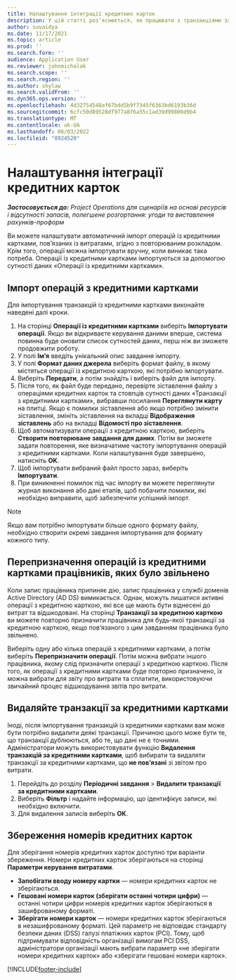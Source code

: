 ```yaml
---
title: Налаштування інтеграції кредитних карток
description: У цій статті роз’яснюється, як працювати з транзакціями за кредитними картками, пов’язаними з витратами.
author: suvaidya
ms.date: 11/17/2021
ms.topic: article
ms.prod: ''
ms.search.form: ''
audience: Application User
ms.reviewer: johnmichalak
ms.search.scope: ''
ms.search.region: ''
ms.author: shylaw
ms.search.validFrom: ''
ms.dyn365.ops.version: ''
ms.openlocfilehash: 4d32754548af67bdd5b9f7345f6363bd6193b36d
ms.sourcegitcommit: 6cfc50d89528df977a8f6a55c1ad39d99800d9b4
ms.translationtype: MT
ms.contentlocale: uk-UA
ms.lasthandoff: 06/03/2022
ms.locfileid: "8924520"
---
```

# <a name="set-up-credit-card-integration"></a>Налаштування інтеграції кредитних карток

_**Застосовується до:** Project Operations для сценаріїв на основі ресурсів і відсутності запасів, полегшене розгортання: угоди та виставлення рахунків-проформ_

Ви можете налаштувати автоматичний імпорт операцій із кредитними картками, пов’язаних із витратами, згідно з повторюваним розкладом. Крім того, операції можна імпортувати вручну, коли виникає така потреба. Операції із кредитними картками імпортуються за допомогою сутності даних «Операції із кредитними картками».

## <a name="import-credit-card-transactions"></a>Імпорт операцій з кредитними картками

Для імпортування транзакцій із кредитними картками виконайте наведені далі кроки.

1. На сторінці **Операції із кредитними картками** виберіть **Імпортувати операції**. Якщо ви відкриваєте керування даними вперше, система повинна буде оновити список сутностей даних, перш ніж ви зможете продовжити роботу.
2. У полі **Ім’я** введіть унікальний опис завдання імпорту.
3. У полі **Формат даних джерела** виберіть формат файлу, в якому містяться операції із кредитною карткою, які потрібно імпортувати.
4. Виберіть **Передати**, а потім знайдіть і виберіть файл для імпорту.
5. Після того, як файл буде передано, перевірте зіставлення файлу з операціями кредитних карток та стовпців сутності даних «Транзакції з кредитними картками», вибравши посилання **Переглянути карту** на плитці. Якщо є помилки зіставлення або якщо потрібно змінити зіставлення, змініть зіставлення на вкладці **Відображення зіставлень** або на вкладці **Відомості про зіставлення**.
6. Щоб автоматизувати операції з кредитною карткою, виберіть **Створити повторюване завдання для даних**. Потім ви зможете задати повторення, яке визначатиме частоту імпортування операцій з кредитними картками. Коли налаштування буде завершено, натисніть **OK**.
7. Щоб імпортувати вибраний файл просто зараз, виберіть **Імпортувати**.
8. При виникненні помилок під час імпорту ви можете переглянути журнал виконання або дані етапів, щоб побачити помилки, які необхідно виправити, щоб забезпечити успішний імпорт.

> [!NOTE]
> Якщо вам потрібно імпортувати більше одного формату файлу, необхідно створити окремі завдання імпортування для формату кожного типу.

## <a name="reassign-the-credit-card-transactions-for-terminated-employees"></a>Перепризначення операцій із кредитними картками працівників, яких було звільнено

Коли запис працівника припиняє дію, запис працівника у службі доменів Active Directory (AD DS) вимикається. Однак, можуть лишатися активні операції з кредитною карткою, які все ще мають бути віднесені до витрат та відшкодовані. На сторінці **Транзакції за кредитною карткою** ви можете повторно призначити працівника для будь-якої транзакції за кредитною карткою, якщо пов’язаного з цим завданням працівника було звільнено.

Виберіть одну або кілька операцій з кредитними картками, а потім виберіть **Перепризначити операції**. Потім можна вибрати іншого працівника, якому слід призначити операції з кредитною карткою. Після того, як операції з кредитними картками буде повторно призначено, їх можна вибрати для звіту про витрати та сплатити, використовуючи звичайний процес відшкодування звітів про витрати.

## <a name="delete-credit-card-transactions"></a>Видаляйте транзакції за кредитними картками 

Іноді, після імпортування транзакцій із кредитними картками вам може бути потрібно видалити деякі транзакції. Причиною цього може бути те, що транзакції дублюються, або те, що дані не є точними. Адміністратори можуть використовувати функцію **Видалення транзакцій за кредитними картками**, щоб вибирати та видаляти транзакції за кредитними картками, що **не пов’язані** зі звітом про витрати. 

1. Перейдіть до розділу **Періодичні завдання** > **Видалити транзакції за кредитними картками**.
2. Виберіть **Фільтр** і надайте інформацію, що ідентифікує записи, які необхідно включити.
3. Для видалення записів виберіть **OK**. 

## <a name="storing-credit-card-numbers"></a>Збереження номерів кредитних карток

Для зберігання номерів кредитних карток доступно три варіанти збереження. Номери кредитних карток зберігаються на сторінці **Параметри керування витратами**.

- **Запобігати вводу номеру картки** — номери кредитних карток не зберігаються.
- **Гешовані номери карток (зберігати останні чотири цифри)** — останні чотири цифри номерів кредитних карток зберігаються в зашифрованому форматі.
- **Зберігати номери карток** — номери кредитних карток зберігаються в незашифрованому форматі. Цей параметр не відповідає стандарту безпеки даних (DSS) галузі платіжних карток (PCI). Тому, щоб підтримувати відповідність організації вимогам PCI DSS, адміністратори організації мають вибрати параметр «не зберігати номери кредитних карток» або «зберігати гешовані номери карток».

[!INCLUDE[footer-include](../includes/footer-banner.md)]
